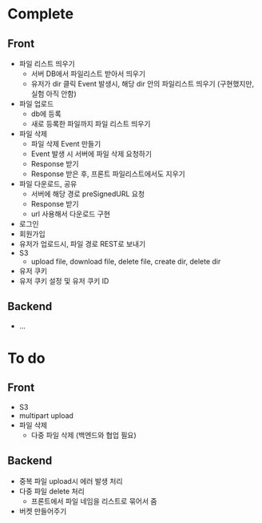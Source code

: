 # Complete
## Front
* 파일 리스트 띄우기
  * 서버 DB에서 파일리스트 받아서 띄우기
  * 유저가 dir 클릭 Event 발생시, 해당 dir 안의 파일리스트 띄우기 (구현했지만, 실험 아직 안함)
* 파일 업로드
  * db에 등록
  * 새로 등록한 파일까지 파일 리스트 띄우기
* 파일 삭제
  * 파일 삭제 Event 만들기
  * Event 발생 시 서버에 파일 삭제 요청하기
  * Response 받기
  * Response 받은 후, 프론트 파일리스트에서도 지우기
* 파일 다운로드, 공유
  * 서버에 해당 경로 preSignedURL 요청
  * Response 받기
  * url 사용해서 다운로드 구현
* 로그인
* 회원가입
* 유저가 업로드시, 파일 경로 REST로 보내기
* S3
  * upload file, download file, delete file, create dir, delete dir
* 유저 쿠키
 * 유저 쿠키 설정 및 유저 쿠키 ID 
## Backend
* ...
# To do
## Front
* S3
 * multipart upload
* 파일 삭제
  * 다중 파일 삭제 (백엔드와 협업 필요)
## Backend
* 중복 파일 upload시 에러 발생 처리
* 다중 파일 delete 처리
  * 프론트에서 파일 네임을 리스트로 묶어서 줌
* 버켓 만들어주기

